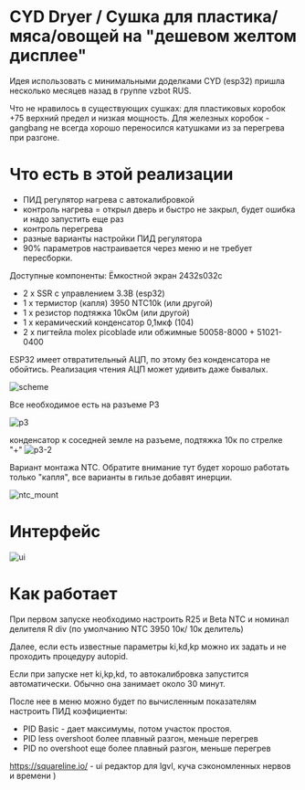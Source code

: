 # CYD Dryer / Сушка для пластика/мяса/овощей на "дешевом желтом дисплее"

Идея использовать с минимальными доделками CYD (esp32) пришла несколько месяцев назад в группе vzbot RUS.

Что не нравилось в существующих сушках: для пластиковых коробок +75 верхний предел и низкая мощность. Для железных коробок - gangbang не всегда хорошо переносился катушками из за перегрева при разгоне. 

# Что есть в этой реализации
- ПИД регулятор нагрева с автокалибровкой
- контроль нагрева = открыл дверь и быстро не закрыл, будет ошибка и надо запустить еще раз
- контроль перегрева
- разные варианты настройки ПИД регулятора 
- 90% параметров настраивается через меню и не требует пересборки.

Доступные компоненты:
Ёмкостной экран 2432s032c
- 2 x SSR с управлением 3.3В (esp32) 
- 1 x термистор (капля) 3950 NTC10k (или другой)
- 1 х резистор подтяжка 10кОм (или другой)
- 1 x керамический конденсатор 0,1мкф (104)
- 2 x пигтейла molex picoblade или обжимные 50058-8000 + 51021-0400

ESP32 имеет отвратительный АЦП, по этому без конденсатора не обойтись. Реализация чтения АЦП может удивить даже бывалых.

![scheme](/img/circuit.png)

Все необходимое есть на разъеме P3

![p3](/img/p3.jpg)

конденсатор к соседней земле на разъеме, подтяжка 10к по стрелке "+"
![p3-2](/img/p3-2.png)


Вариант монтажа NTC. Обратите внимание тут будет хорошо работать только "капля", все варианты в гильзе добавят инерции.

![ntc_mount](/img/ntc10k.jpg)

# Интерфейс

![ui](/img/gui.png)

# Как работает

При первом запуске необходимо настроить R25 и Beta NTC и номинал делителя R div (по умолчанию NTC 3950 10к/ 10к делитель)

Далее, если есть известные параметры ki,kd,kp можно их задать и не проходить процедуру autopid.

Если при запуске нет ki,kp,kd, то автокалибровка запустится автоматически. Обычно она занимает около 30 минут.

После нее в меню можно будет по вычисленным показателям настроить ПИД коэфициенты:

- PID Basic - дает максимумы, потом участок простоя. 
- PID less overshoot более плавный разгон, меньше перегрев
- PID no overshoot еще более плавный разгон, меньше перегрев




https://squareline.io/ - ui редактор для lgvl, куча сэкономленных нервов и времени )